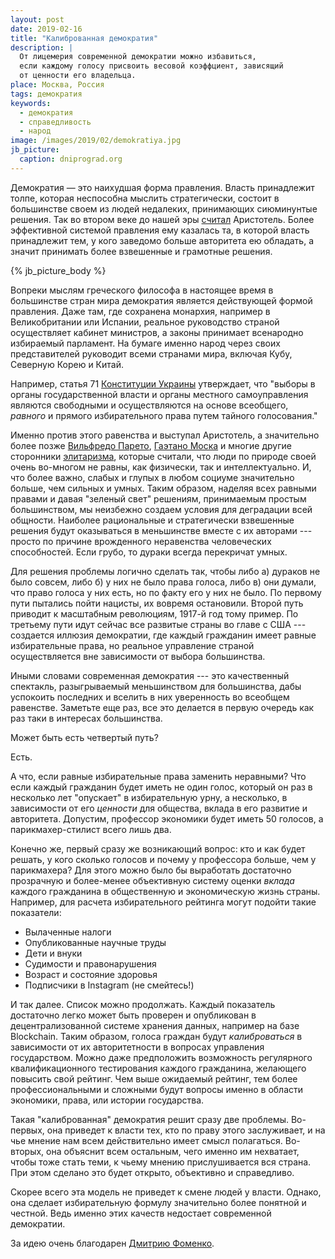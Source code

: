```yaml
---
layout: post
date: 2019-02-16
title: "Калиброванная демократия"
description: |
  От лицемерия современной демократии можно избавиться,
  если каждому голосу присвоить весовой коэффциент, зависящий
  от ценности его владельца.
place: Москва, Россия
tags: демократия
keywords:
  - демократия
  - справедливость
  - народ
image: /images/2019/02/demokratiya.jpg
jb_picture:
  caption: dniprograd.org
---
```


Демократия &mdash; это наихудшая форма правления. Власть
принадлежит толпе, которая неспособна мыслить стратегически,
состоит в большинстве своем из людей недалеких, принимающих
сиюминунтые решения. Так во втором веке до нашей эры
[считал](https://ru.wikipedia.org/wiki/%D0%9F%D0%BE%D0%BB%D0%B8%D1%82%D0%B8%D0%BA%D0%B0_%28%D0%90%D1%80%D0%B8%D1%81%D1%82%D0%BE%D1%82%D0%B5%D0%BB%D1%8C%29)
Аристотель. Более эффективной системой правления ему казалась
та, в которой власть принадлежит тем, у кого заведомо больше
авторитета ею обладать, а значит принимать более взвешенные и грамотные
решения.

{% jb_picture_body %}

<!--more-->

Вопреки мыслям греческого философа в настоящее время в большинстве стран мира
демократия является действующей формой правления. Даже там, где сохранена
монархия, например в Великобритании или Испании, реальное руководство
страной осуществляет кабинет министров, а законы принимает всенародно избираемый
парламент. На бумаге именно народ через своих представителей
руководит всеми странами мира, включая Кубу, Северную Корею и Китай.

Например, статья 71 [Конституции Украины](https://iportal.rada.gov.ua/uploads/documents/27396.pdf)
утверждает, что "выборы в органы государственной власти и органы местного
самоуправления являются свободными и осуществляются на основе всеобщего, _равного_ и
прямого избирательного права путем тайного голосования."

Именно против этого равенства и выступал Аристотель, а значительно более позже
[Вильфредо Парето](https://ru.wikipedia.org/wiki/%D0%92%D0%B8%D0%BB%D1%8C%D1%84%D1%80%D0%B5%D0%B4%D0%BE_%D0%9F%D0%B0%D1%80%D0%B5%D1%82%D0%BE),
[Гаэтано Моска](https://ru.wikipedia.org/wiki/%D0%93%D0%B0%D1%8D%D1%82%D0%B0%D0%BD%D0%BE_%D0%9C%D0%BE%D1%81%D0%BA%D0%B0)
и многие другие сторонники [элитаризма](https://ru.wikipedia.org/wiki/%D0%A2%D0%B5%D0%BE%D1%80%D0%B8%D1%8F_%D1%8D%D0%BB%D0%B8%D1%82),
которые считали, что люди по природе своей очень во-многом не равны,
как физически, так и интеллектуально. И, что более важно, слабых и глупых
в любом социуме значительно больше, чем сильных и умных. Таким образом,
наделяя всех равными правами и давая "зеленый свет" решениям, принимаемым простым
большинством, мы неизбежно создаем условия для деградации всей общности.
Наиболее рациональные и стратегически взвешенные решения будут оказываться
в меньшинстве вместе с их авторами --- просто по причине врожденного неравенства
человеческих способностей. Если грубо, то дураки всегда перекричат умных.

Для решения проблемы логично сделать так, чтобы либо а) дураков
не было совсем, либо б) у них не было права голоса, либо в) они думали, что право
голоса у них есть, но по факту его у них не было. По первому пути
пытались пойти нацисты, их вовремя остановили. Второй путь приводит к масштабным
революциям, 1917-й год тому пример. По третьему пути идут сейчас все развитые
страны во главе с США --- создается иллюзия демократии, где каждый гражданин
имеет равные избирательные права, но реальное управление страной осуществляется
вне зависимости от выбора большинства.

Иными словами современная демократия --- это качественный спектакль, разыгрываемый
меньшинством для большинства, дабы успокоить последних и вселить в них уверенность
во всеобщем равенстве. Заметьте еще раз, все это делается в первую очередь
как раз таки в интересах большинства.

Может быть есть четвертый путь?

Есть.

А что, если равные избирательные права заменить неравными?
Что если каждый гражданин будет иметь не один голос, который он раз в несколько
лет "опускает" в избирательную урну, а несколько, в зависимости от его _ценности_
для общества, вклада в его развитие и авторитета. Допустим, профессор экономики
будет иметь 50 голосов, а парикмахер-стилист всего лишь два.

Конечно же, первый сразу же возникающий вопрос: кто и как будет решать, у кого
сколько голосов и почему у профессора больше, чем у парикмахера? Для этого
можно было бы выработать достаточно прозрачную и более-менее объективную систему оценки
_вклада_ каждого гражданина в общественную и экономическую жизнь страны.
Например, для расчета избирательного рейтинга могут подойти такие показатели:

  * Вылаченные налоги
  * Опубликованные научные труды
  * Дети и внуки
  * Судимости и правонарушения
  * Возраст и состояние здоровья
  * Подписчики в Instagram (не смейтесь!)

И так далее. Список можно продолжать. Каждый показатель достаточно легко
может быть проверен и опубликован в децентрализованной системе хранения данных,
например на базе Blockchain. Таким образом, голоса граждан будут _калиброваться_
в зависимости от их авторитетности в вопросах управления государством. Можно
даже предположить возможность регулярного квалификационного тестирования
каждого гражданина, желающего повысить свой рейтинг. Чем выше ожидаемый рейтинг,
тем более профессиональными и сложными будут вопросы именно в области экономики,
права, или истории государства.

Такая "калиброванная" демократия решит сразу две проблемы. Во-первых, она
приведет к власти тех, кто по праву этого заслуживает, и на чье мнение
нам всем действительно имеет смысл полагаться. Во-вторых, она объяснит всем
остальным, чего именно им нехватает, чтобы тоже стать теми, к чьему мнению
прислушивается вся страна. При этом сделано это будет открыто, объективно
и справедливо.

Скорее всего эта модель не приведет к смене людей у власти.
Однако, она сделает избирательную формулу значительно более понятной и честной.
Ведь именно этих качеств недостает современной демократии.

За идею очень благодарен [Дмитрию Фоменко](https://www.facebook.com/profile.php?id=100004897266103).
